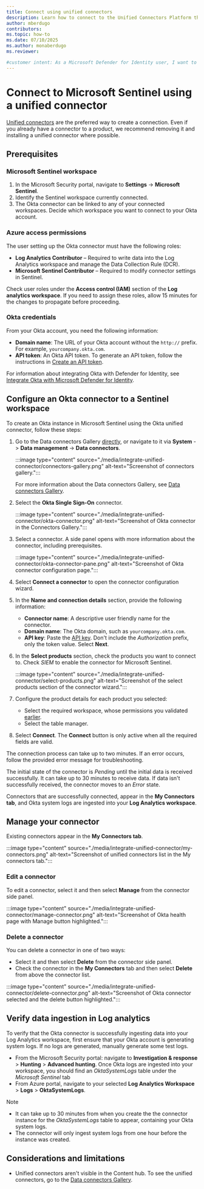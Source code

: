 ```yaml
---
title: Connect using unified connectors
description: Learn how to connect to the Unified Connectors Platform that simplifies connector management across Microsoft security products including Microsoft Sentinel, Defender for Cloud, and Defender for Identity.
author: mberdugo
contributors:
ms.topic: how-to
ms.date: 07/10/2025
ms.author: monaberdugo
ms.reviewer: 

#customer intent: As a Microsoft Defender for Identity user, I want to simplify my connections by using a unified connector so I can manage my Okta integration more efficiently.
---
```


# Connect to Microsoft Sentinel using a unified connector

[Unified connectors](./unified-connector.md) are the preferred way to create a connection. Even if you already have a connector to a product, we recommend removing it and installing a unified connector where possible.

## Prerequisites

### Microsoft Sentinel workspace

  1. In the Microsoft Security portal, navigate to **Settings** -> **Microsoft Sentinel**.
  1. Identify the Sentinel workspace currently connected.
  1. The Okta connector can be linked to any of your connected workspaces. Decide which workspace you want to connect to your Okta account.

### Azure access permissions

The user setting up the Okta connector must have the following roles:

- **Log Analytics Contributor** – Required to write data into the Log Analytics workspace and manage the Data Collection Rule (DCR).
- **Microsoft Sentinel Contributor** – Required to modify connector settings in Sentinel.

Check user roles under the **Access control (IAM)** section of the **Log analytics workspace**.
If you need to assign these roles, allow 15 minutes for the changes to propagate before proceeding.

### Okta credentials

From your Okta account, you need the following information:

- **Domain name**: The URL of your Okta account without the `http://` prefix. For example, `yourcompany.okta.com`.
- **API token**: An Okta API token. To generate an API token, follow the instructions in [Create an API token](https://developer.okta.com/docs/guides/create-an-api-token/main/).

For information about integrating Okta with Defender for Identity, see [Integrate Okta with Microsoft Defender for Identity](/defender-for-identity/okta-integration).

## Configure an Okta connector to a Sentinel workspace

To create an Okta instance in Microsoft Sentinel using the Okta unified connector, follow these steps:

1. Go to the Data connectors Gallery [directly](https://security.microsoft.com/sentinel/unified-connector), or navigate to it via **System** -> **Data management** -> **Data connectors**.

   :::image type="content" source="./media/integrate-unified-connector/connectors-gallery.png" alt-text="Screenshot of connectors gallery.":::

   For more information about the Data connectors Gallery, see [Data connectors Gallery](./unified-connector.md#data-connectors-gallery).

1. Select the **Okta Single Sign-On** connector.

   :::image type="content" source="./media/integrate-unified-connector/okta-connector.png" alt-text="Screenshot of Okta connector in the Connectors Gallery.":::

1. Select a connector. A side panel opens with more information about the connector, including prerequisites.

   :::image type="content" source="./media/integrate-unified-connector/okta-connector-pane.png" alt-text="Screenshot of Okta connector configuration page.":::

1. Select **Connect a connector** to open the connector configuration wizard.
1. In the **Name and connection details** section, provide the following information:
   - **Connector name**: A descriptive user friendly name for the connector.
   - **Domain name**: The Okta domain, such as `yourcompany.okta.com`.
   - **API key**: Paste the [API key](#okta-credentials). Don't include the *Authorization* prefix, only the token value.
   Select **Next**.

1. In the **Select products** section, check the products you want to connect to. Check *SIEM* to enable the connector for Microsoft Sentinel.

   :::image type="content" source="./media/integrate-unified-connector/select-products.png" alt-text="Screenshot of the select products section of the connector wizard.":::

1. Configure the product details for each product you selected:

   - Select the required workspace, whose permissions you validated [earlier](#azure-access-permissions).
   - Select the table manager.

1. Select **Connect**. The **Connect** button is only active when all the required fields are valid.

The connection process can take up to two minutes. If an error occurs, follow the provided error message for troubleshooting.

The initial state of the connector is *Pending* until the initial data is received successfully. It can take up to 30 minutes to receive data. If data isn't successfully received, the connector moves to an *Error* state.

Connectors that are successfully connected, appear in the **My Connectors tab**, and Okta system logs are ingested into your **Log Analytics workspace**.

## Manage your connector

Existing connectors appear in the **My Connectors tab**.

:::image type="content" source="./media/integrate-unified-connector/my-connectors.png" alt-text="Screenshot of unified connectors list in the My connectors tab.":::

### Edit a connector

To edit a connector, select it and then select **Manage** from the connector side panel.

:::image type="content" source="./media/integrate-unified-connector/manage-connector.png" alt-text="Screenshot of Okta health page with Manage button highlighted.":::

### Delete a connector

You can delete a connector in one of two ways:

- Select it and then select **Delete** from the connector side panel.
- Check the connector in the **My Connectors** tab and then select **Delete** from above the connector list.

:::image type="content" source="./media/integrate-unified-connector/delete-connector.png" alt-text="Screenshot of Okta connector selected and the delete button highlighted.":::

## Verify data ingestion in Log analytics

To verify that the Okta connector is successfully ingesting data into your Log Analytics workspace, first ensure that your Okta account is generating system logs. If no logs are generated, manually generate some test logs.

- From the Microsoft Security portal: navigate to **Investigation & response** > **Hunting** > **Advanced hunting**. Once Okta logs are ingested into your workspace, you should find an *OktaSystemLogs* table under the *Microsoft Sentinel* tab
- From Azure portal, navigate to your selected **Log Analytics Workspace** > **Logs** > **OktaSystemLogs**.

> [!NOTE]
>
> - It can take up to 30 minutes from when you create the the connector instance for the *OktaSystemLogs* table to appear, containing your Okta system logs.
> - The connector will only ingest system logs from one hour before the instance was created.

## Considerations and limitations

- Unified connectors aren't visible in the Content hub. To see the unified connectors, go to the [Data connectors Gallery](https://security.microsoft.com/sentinel/unified-connector).

